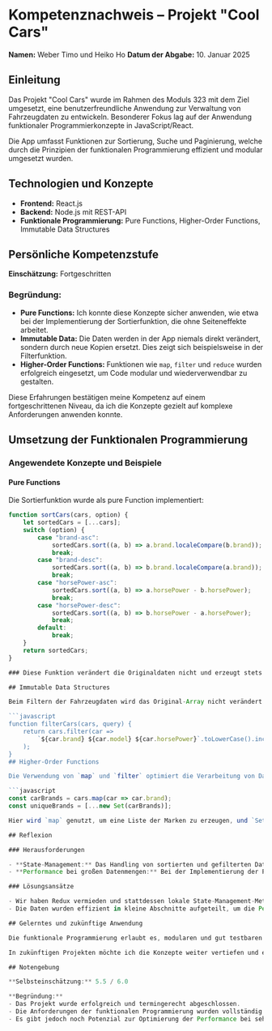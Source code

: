 # Kompetenznachweis – Projekt "Cool Cars"

**Namen:** Weber Timo und Heiko Ho
**Datum der Abgabe:** 10. Januar 2025  

## Einleitung

Das Projekt "Cool Cars" wurde im Rahmen des Moduls 323 mit dem Ziel umgesetzt, eine benutzerfreundliche Anwendung zur Verwaltung von Fahrzeugdaten zu entwickeln. Besonderer Fokus lag auf der Anwendung funktionaler Programmierkonzepte in JavaScript/React.

Die App umfasst Funktionen zur Sortierung, Suche und Paginierung, welche durch die Prinzipien der funktionalen Programmierung effizient und modular umgesetzt wurden.

## Technologien und Konzepte

- **Frontend:** React.js  
- **Backend:** Node.js mit REST-API  
- **Funktionale Programmierung:** Pure Functions, Higher-Order Functions, Immutable Data Structures  

## Persönliche Kompetenzstufe

**Einschätzung:** Fortgeschritten  

### Begründung:

- **Pure Functions:** Ich konnte diese Konzepte sicher anwenden, wie etwa bei der Implementierung der Sortierfunktion, die ohne Seiteneffekte arbeitet.  
- **Immutable Data:** Die Daten werden in der App niemals direkt verändert, sondern durch neue Kopien ersetzt. Dies zeigt sich beispielsweise in der Filterfunktion.  
- **Higher-Order Functions:** Funktionen wie `map`, `filter` und `reduce` wurden erfolgreich eingesetzt, um Code modular und wiederverwendbar zu gestalten.  

Diese Erfahrungen bestätigen meine Kompetenz auf einem fortgeschrittenen Niveau, da ich die Konzepte gezielt auf komplexe Anforderungen anwenden konnte.

## Umsetzung der Funktionalen Programmierung

### Angewendete Konzepte und Beispiele

#### Pure Functions

Die Sortierfunktion wurde als pure Function implementiert:

```javascript
function sortCars(cars, option) {
    let sortedCars = [...cars];
    switch (option) {
        case "brand-asc":
            sortedCars.sort((a, b) => a.brand.localeCompare(b.brand));
            break;
        case "brand-desc":
            sortedCars.sort((a, b) => b.brand.localeCompare(a.brand));
            break;
        case "horsePower-asc":
            sortedCars.sort((a, b) => a.horsePower - b.horsePower);
            break;
        case "horsePower-desc":
            sortedCars.sort((a, b) => b.horsePower - a.horsePower);
            break;
        default:
            break;
    }
    return sortedCars;
}

### Diese Funktion verändert die Originaldaten nicht und erzeugt stets ein neues Array.

## Immutable Data Structures

Beim Filtern der Fahrzeugdaten wird das Original-Array nicht verändert:

```javascript
function filterCars(cars, query) {
    return cars.filter(car =>
        `${car.brand} ${car.model} ${car.horsePower}`.toLowerCase().includes(query.toLowerCase())
    );
}
## Higher-Order Functions

Die Verwendung von `map` und `filter` optimiert die Verarbeitung von Daten:

```javascript
const carBrands = cars.map(car => car.brand);
const uniqueBrands = [...new Set(carBrands)];

Hier wird `map` genutzt, um eine Liste der Marken zu erzeugen, und `Set`, um doppelte Einträge zu entfernen.

## Reflexion

### Herausforderungen

- **State-Management:** Das Handling von sortierten und gefilterten Daten in React erforderte eine klare Struktur des States, um unerwünschte Seiteneffekte zu vermeiden.  
- **Performance bei großen Datenmengen:** Bei der Implementierung der Paginierung mussten wir sicherstellen, dass die App auch bei vielen Einträgen reibungslos funktioniert.

### Lösungsansätze

- Wir haben Redux vermieden und stattdessen lokale State-Management-Methoden genutzt, die einfacher zu handhaben sind.  
- Die Daten wurden effizient in kleine Abschnitte aufgeteilt, um die Performance zu verbessern.

## Gelerntes und zukünftige Anwendung

Die funktionale Programmierung erlaubt es, modularen und gut testbaren Code zu schreiben.

In zukünftigen Projekten möchte ich die Konzepte weiter vertiefen und etwa mit TypeScript und funktionalen Bibliotheken wie Ramda oder Lodash arbeiten.

## Notengebung

**Selbsteinschätzung:** 5.5 / 6.0

**Begründung:**
- Das Projekt wurde erfolgreich und termingerecht abgeschlossen.  
- Die Anforderungen der funktionalen Programmierung wurden vollständig erfüllt.  
- Es gibt jedoch noch Potenzial zur Optimierung der Performance bei sehr großen Datenmengen.


